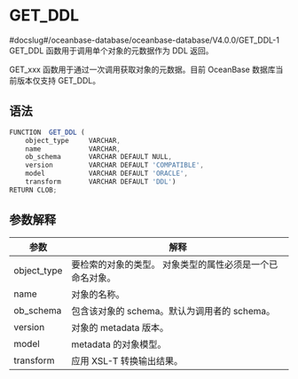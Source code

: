 GET_DDL 
============================
#docslug#/oceanbase-database/oceanbase-database/V4.0.0/GET_DDL-1
GET_DDL 函数用于调用单个对象的元数据作为 DDL 返回。

GET_xxx 函数用于通过一次调用获取对象的元数据。目前 OceanBase 数据库当前版本仅支持 GET_DDL。

语法 
-----------

```javascript
FUNCTION  GET_DDL (
    object_type     VARCHAR,
    name            VARCHAR,
    ob_schema       VARCHAR DEFAULT NULL,
    version         VARCHAR DEFAULT 'COMPATIBLE',
    model           VARCHAR DEFAULT 'ORACLE',
    transform       VARCHAR DEFAULT 'DDL')
RETURN CLOB;
```



参数解释 
-------------



|   **参数**    |            **解释**             |
|-------------|-------------------------------|
| object_type | 要检索的对象的类型。 对象类型的属性必须是一个已命名对象。 |
| name        | 对象的名称。                        |
| ob_schema   | 包含该对象的 schema。默认为调用者的 schema。 |
| version     | 对象的 metadata 版本。              |
| model       | metadata 的对象模型。               |
| transform   | 应用 XSL-T 转换输出结果。              |



